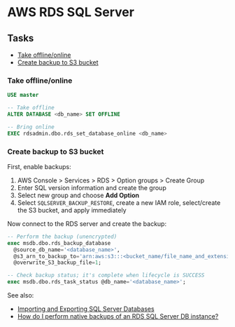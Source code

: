 # AWS RDS SQL Server

## Tasks

- [Take offline/online](#offline-online)
- [Create backup to S3 bucket](#backup-to-s3)

### Take offline/online<a name="offline-online"></a>

```sql
USE master

-- Take offline
ALTER DATABASE <db_name> SET OFFLINE

-- Bring online
EXEC rdsadmin.dbo.rds_set_database_online <db_name>
```

### Create backup to S3 bucket<a name="backup-to-s3"></a>

First, enable backups:

1. AWS Console > Services > RDS > Option groups > Create Group
2. Enter SQL version information and create the group
3. Select new group and choose **Add Option**
4. Select `SQLSERVER_BACKUP_RESTORE`, create a new IAM role, select/create the S3 bucket, and apply immediately

Now connect to the RDS server and create the backup:

```sql
-- Perform the backup (unencrypted)
exec msdb.dbo.rds_backup_database
  @source_db_name='<database_name>',
  @s3_arn_to_backup_to='arn:aws:s3:::<bucket_name/file_name_and_extension>',
  @overwrite_S3_backup_file=1;

-- Check backup status; it's complete when lifecycle is SUCCESS
exec msdb.dbo.rds_task_status @db_name='<database_name>';
```

See also:

- [Importing and Exporting SQL Server Databases](https://docs.aws.amazon.com/AmazonRDS/latest/UserGuide/SQLServer.Procedural.Importing.html)
- [How do I perform native backups of an RDS SQL Server DB instance?](https://aws.amazon.com/premiumsupport/knowledge-center/native-backup-rds-sql-server/)
